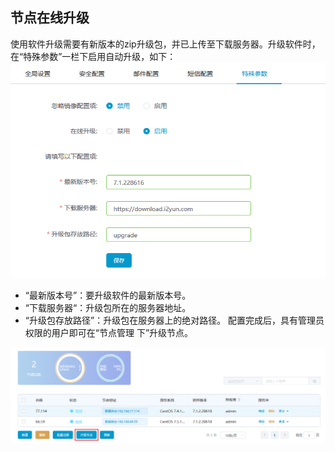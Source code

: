 ## 节点在线升级

使用软件升级需要有新版本的zip升级包，并已上传至下载服务器。升级软件时，在“特殊参数”一栏下启用自动升级，如下：
![](/assets/V7.1.2019010910.png)

* “最新版本号”：要升级软件的最新版本号。
* “下载服务器“：升级包所在的服务器地址。
* “升级包存放路径”：升级包在服务器上的绝对路径。
  配置完成后，具有管理员权限的用户即可在“节点管理 下”升级节点。

![](/assets/V7.1.2019010911.png)



